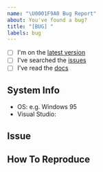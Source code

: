 ```yaml
---
name: "\U0001F9A0 Bug Report"
about: You've found a bug?
title: "[BUG] "
labels: bug
---
```


<!--
    Thanks for finding and submitting an issue.

    Have you...
-->

- [ ] I'm on the [latest version](https://github.com/atlas-bi/Sqlize-Crystal-Reports)
- [ ] I've searched the [issues](https://github.com/atlas-bi/Sqlize-Crystal-Reports/issues)
- [ ] I've read the [docs](https://www.atlas.bi/docs/bi_library/etl/)

## System Info
 - OS: e.g. Windows 95
 - Visual Studio:


## Issue
<!-- A clear and concise description of what the bug is. -->

## How To Reproduce
<!-- Steps to reproduce the behavior -->

<!-- Thanks! 🤠 -->
